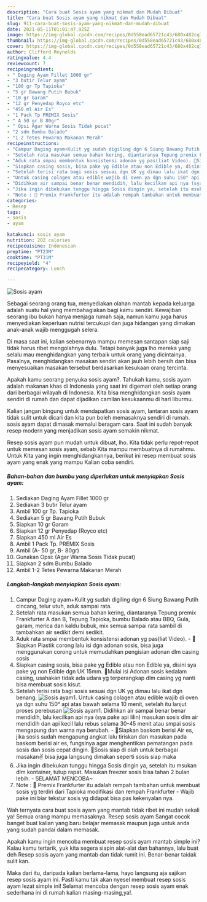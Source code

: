 ```yaml
---
description: "Cara buat Sosis ayam yang nikmat dan Mudah Dibuat"
title: "Cara buat Sosis ayam yang nikmat dan Mudah Dibuat"
slug: 911-cara-buat-sosis-ayam-yang-nikmat-dan-mudah-dibuat
date: 2021-05-11T01:01:47.925Z
image: https://img-global.cpcdn.com/recipes/0d558ead65721c43/680x482cq70/sosis-ayam-foto-resep-utama.jpg
thumbnail: https://img-global.cpcdn.com/recipes/0d558ead65721c43/680x482cq70/sosis-ayam-foto-resep-utama.jpg
cover: https://img-global.cpcdn.com/recipes/0d558ead65721c43/680x482cq70/sosis-ayam-foto-resep-utama.jpg
author: Clifford Reynolds
ratingvalue: 4.4
reviewcount: 7
recipeingredient:
- " Daging Ayam Fillet 1000 gr"
- "3 butir Telur ayam"
- "100 gr Tp Tapioka"
- "5 gr Bawang Putih Bubuk"
- "10 gr Garam"
- "12 gr Penyedap Royco etc"
- "450 ml Air Es"
- "1 Pack Tp PREMIX Sosis"
- " A 50 gr B 80gr"
- " Opsi Agar Warna Sosis Tidak pucat"
- "2 sdm Bumbu Balado"
- "1-2 Tetes Pewarna Makanan Merah"
recipeinstructions:
- "Campur Daging ayam+Kulit yg sudah digiling dgn 6 Siung Bawang Putih cincang, telur utuh, aduk sampai rata."
- "Setelah rata masukan semua bahan kering, diantaranya Tepung premix Frankfurter A dan B, Tepung Tapioka, bumbu Balado atau BBQ, Gula, garam, merica dan kaldu bubuk, mix semua sampai rata sambil di tambahkan air sedikit demi sedikit."
- "Aduk rata smpai membentuk konsistensi adonan yg pas(liat Video). 🌭Siapkan Plastik corong lalu isi dgn adonan sosis, bisa juga menggunakan corong untuk memudahkan pengisian adonan dlm casing sosis"
- "Siapkan casing sosis, bisa pake yg Edible atau non Edible ya, disini sya pake yg non Edible dgn UK 15mm. 🌭Mulai isi Adonan sosis kedalam casing, usahakan tidak ada udara yg terperangkap dlm casing yg nanti bisa membuat sosis kisut."
- "Setelah terisi rata bagi sosis sesuai dgn UK yg dimau lalu ikat dgn benang."
- "Untuk casing colagen atau edible wajib di oven ya dgn suhu 150° api atas bawah selama 10 menit, setelah itu lanjut proses perebusan"
- "Didihkan air sampai benar benar mendidih, lalu kecilkan api nya (sya pake api lilin) masukan sosis dlm air mendidih dan api kecil lalu rebus selama 30-45 menit atau smpai sosis mengapung dan warna nya berubah. 🌭Siapkan baskom berisi Air es, jika sosis sudah mengapung angkat lalu tiriskan dan masukan pada baskom berisi air es, fungsinya agar menghentikan pematangan pada sosis dan sosis cepat dingin. 🌭Sosis siap di olah untuk berbagai masakan✌️ bisa juga langsung dimakan seperti sosis siap maka"
- "Jika ingin dibekukan tunggu hingga Sosis dingin ya, setelah itu msukan dlm kontainer, tutup rapat. Masukan freezer sosis bisa tahan 2 bulan lebih. SELAMAT MENCOBA~"
- "Note : 🌭 Premix Frankfurter itu adalah rempah tambahan untuk membuat sosis yg terdiri dari Tapioka modifikasi dan rempah Frankfurter Wajib pake ini biar tekstur sosis yg didapat bisa pas kekenyalan nya."
categories:
- Resep
tags:
- sosis
- ayam

katakunci: sosis ayam 
nutrition: 202 calories
recipecuisine: Indonesian
preptime: "PT23M"
cooktime: "PT31M"
recipeyield: "4"
recipecategory: Lunch

---
```



![Sosis ayam](https://img-global.cpcdn.com/recipes/0d558ead65721c43/680x482cq70/sosis-ayam-foto-resep-utama.jpg)

Sebagai seorang orang tua, menyediakan olahan mantab kepada keluarga adalah suatu hal yang membahagiakan bagi kamu sendiri. Kewajiban seorang ibu bukan hanya menjaga rumah saja, namun kamu juga harus menyediakan keperluan nutrisi tercukupi dan juga hidangan yang dimakan anak-anak wajib menggugah selera.

Di masa  saat ini, kalian sebenarnya mampu memesan santapan siap saji tidak harus ribet mengolahnya dulu. Tetapi banyak juga lho mereka yang selalu mau menghidangkan yang terbaik untuk orang yang dicintainya. Pasalnya, menghidangkan masakan sendiri akan jauh lebih bersih dan bisa menyesuaikan masakan tersebut berdasarkan kesukaan orang tercinta. 



Apakah kamu seorang penyuka sosis ayam?. Tahukah kamu, sosis ayam adalah makanan khas di Indonesia yang saat ini digemari oleh setiap orang dari berbagai wilayah di Indonesia. Kita bisa menghidangkan sosis ayam sendiri di rumah dan dapat dijadikan camilan kesukaanmu di hari liburmu.

Kalian jangan bingung untuk mendapatkan sosis ayam, lantaran sosis ayam tidak sulit untuk dicari dan kita pun boleh memasaknya sendiri di rumah. sosis ayam dapat dimasak memalui beragam cara. Saat ini sudah banyak resep modern yang menjadikan sosis ayam semakin nikmat.

Resep sosis ayam pun mudah untuk dibuat, lho. Kita tidak perlu repot-repot untuk memesan sosis ayam, sebab Kita mampu membuatnya di rumahmu. Untuk Kita yang ingin menghidangkannya, berikut ini resep membuat sosis ayam yang enak yang mampu Kalian coba sendiri.

<!--inarticleads1-->

##### Bahan-bahan dan bumbu yang diperlukan untuk menyiapkan Sosis ayam:

1. Sediakan  Daging Ayam Fillet 1000 gr
1. Sediakan 3 butir Telur ayam
1. Ambil 100 gr Tp. Tapioka
1. Sediakan 5 gr Bawang Putih Bubuk
1. Siapkan 10 gr Garam
1. Siapkan 12 gr Penyedap (Royco etc)
1. Siapkan 450 ml Air Es
1. Ambil 1 Pack Tp. PREMIX Sosis
1. Ambil  (A- 50 gr, B- 80gr)
1. Gunakan  Opsi: (Agar Warna Sosis Tidak pucat)
1. Siapkan 2 sdm Bumbu Balado
1. Ambil 1-2 Tetes Pewarna Makanan Merah




<!--inarticleads2-->

##### Langkah-langkah menyiapkan Sosis ayam:

1. Campur Daging ayam+Kulit yg sudah digiling dgn 6 Siung Bawang Putih cincang, telur utuh, aduk sampai rata.
1. Setelah rata masukan semua bahan kering, diantaranya Tepung premix Frankfurter A dan B, Tepung Tapioka, bumbu Balado atau BBQ, Gula, garam, merica dan kaldu bubuk, mix semua sampai rata sambil di tambahkan air sedikit demi sedikit.
1. Aduk rata smpai membentuk konsistensi adonan yg pas(liat Video). - 🌭Siapkan Plastik corong lalu isi dgn adonan sosis, bisa juga menggunakan corong untuk memudahkan pengisian adonan dlm casing sosis
1. Siapkan casing sosis, bisa pake yg Edible atau non Edible ya, disini sya pake yg non Edible dgn UK 15mm. 🌭Mulai isi Adonan sosis kedalam casing, usahakan tidak ada udara yg terperangkap dlm casing yg nanti bisa membuat sosis kisut.
1. Setelah terisi rata bagi sosis sesuai dgn UK yg dimau lalu ikat dgn benang.
<img src="//assets-global.cpcdn.com/assets/icons/button_play-2c75c40dde080a61004c1f40b05d8f140eaff45d7e9e6481dc71c63d2e7c4909.png" alt="Sosis ayam">1. Untuk casing colagen atau edible wajib di oven ya dgn suhu 150° api atas bawah selama 10 menit, setelah itu lanjut proses perebusan
<img src="//assets-global.cpcdn.com/assets/icons/button_play-2c75c40dde080a61004c1f40b05d8f140eaff45d7e9e6481dc71c63d2e7c4909.png" alt="Sosis ayam">1. Didihkan air sampai benar benar mendidih, lalu kecilkan api nya (sya pake api lilin) masukan sosis dlm air mendidih dan api kecil lalu rebus selama 30-45 menit atau smpai sosis mengapung dan warna nya berubah. - 🌭Siapkan baskom berisi Air es, jika sosis sudah mengapung angkat lalu tiriskan dan masukan pada baskom berisi air es, fungsinya agar menghentikan pematangan pada sosis dan sosis cepat dingin. 🌭Sosis siap di olah untuk berbagai masakan✌️ bisa juga langsung dimakan seperti sosis siap maka
1. Jika ingin dibekukan tunggu hingga Sosis dingin ya, setelah itu msukan dlm kontainer, tutup rapat. Masukan freezer sosis bisa tahan 2 bulan lebih. - SELAMAT MENCOBA~
1. Note : 🌭 Premix Frankfurter itu adalah rempah tambahan untuk membuat sosis yg terdiri dari Tapioka modifikasi dan rempah Frankfurter - Wajib pake ini biar tekstur sosis yg didapat bisa pas kekenyalan nya.




Wah ternyata cara buat sosis ayam yang mantab tidak ribet ini mudah sekali ya! Semua orang mampu memasaknya. Resep sosis ayam Sangat cocok banget buat kalian yang baru belajar memasak maupun juga untuk anda yang sudah pandai dalam memasak.

Apakah kamu ingin mencoba membuat resep sosis ayam mantab simple ini? Kalau kamu tertarik, yuk kita segera siapin alat-alat dan bahannya, lalu buat deh Resep sosis ayam yang mantab dan tidak rumit ini. Benar-benar taidak sulit kan. 

Maka dari itu, daripada kalian berlama-lama, hayo langsung aja sajikan resep sosis ayam ini. Pasti kamu tak akan nyesel membuat resep sosis ayam lezat simple ini! Selamat mencoba dengan resep sosis ayam enak sederhana ini di rumah kalian masing-masing,ya!.

